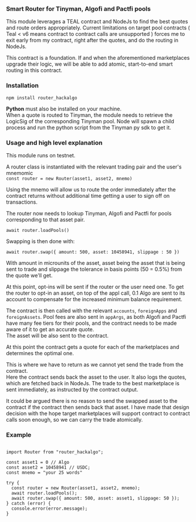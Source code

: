 ### Smart Router for Tinyman, Algofi and Pactfi pools

This module leverages a TEAL contract and NodeJs to find the best quotes and route orders appropriately.
Current limitations on target pool contracts ( Teal < v6 means contract to contract calls are unsupported ) forces me to exit early from my contract, right after the quotes, and do the routing in NodeJs.

This contract is a foundation. If and when the aforementioned marketplaces upgrade their logic, we will be able to add atomic, start-to-end smart routing in this contract.

### Installation

`npm install router_hackalgo`

**Python** must also be installed on your machine.  
When a quote is routed to Tinyman, the module needs to retrieve the LogicSig of the corresponding Tinyman pool. Node will spawn a child process and run the python script from the Tinyman py sdk to get it.

### Usage and high level explanation

This module runs on testnet.  

A router class is instantiated with the relevant trading pair and the user's mnemomic  
`const router = new Router(asset1, asset2, mnemo)`

Using the mnemo will allow us to route the order immediately after the contract returns without additional time getting a user to sign off on transactions.

The router now needs to lookup Tinyman, Algofi and Pactfi for pools corresponding to that asset pair.

`await router.loadPools()`

Swapping is then done with:

`await router.swap({ amount: 500, asset: 10458941, slippage : 50 })`

With amount in microunits of the asset, asset being the asset that is being sent to trade and slippage the tolerance in basis points (50 = 0.5%) from the quote we'll get.

At this point, opt-ins will be sent if the router or the user need one. To get the router to opt-in an asset, on top of the appl call, 0.1 Algo are sent to its account to compensate for the increased minimum balance requirement.

The contract is then called with the relevant `accounts`, `foreignApps` and `foreignAssets`. Pool fees are also sent in `appArgs`, as both Algofi and Pactfi have many fee tiers for their pools, and the contract needs to be made aware of it to get an accurate quote.  
The asset will be also sent to the contract.

At this point the contract gets a quote for each of the marketplaces and determines the optimal one.

This is where we have to return as we cannot yet send the trade from the contract.  
Here the contract sends back the asset to the user. It also logs the quotes, which are fetched back in NodeJs. The trade to the best marketplace is sent immediately, as instructed by the contract output.

It could be argued there is no reason to send the swapped asset to the contract if the contract then sends back that asset. I have made that design decision with the hope target marketplaces will support contract to contract calls soon enough, so we can carry the trade atomically.

### Example

```

import Router from "router_hackalgo";

const asset1 = 0 // Algo
const asset2 = 10458941 // USDC;
const mnemo = "your 25 words"

try {
  const router = new Router(asset1, asset2, mnemo);
  await router.loadPools();
  await router.swap({ amount: 500, asset: asset1, slippage: 50 });
} catch (error) {
  console.error(error.message);
}

```
